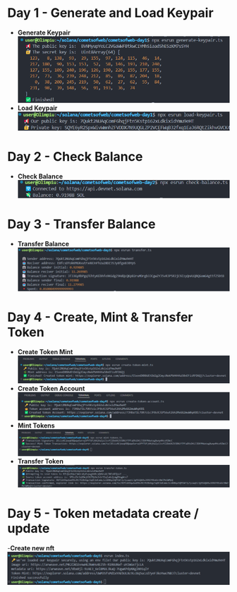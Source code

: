 # Day 1 - Generate and Load Keypair

- **Generate Keypair**  
  ![Generate Keypair](/screenshots/image-0.png)
- **Load Keypair**  
  ![Load Keypair](/screenshots/image-1.png)

# Day 2 - Check Balance

- **Check Balance**  
  ![Check Balance](/screenshots/image-2.png)

# Day 3 - Transfer Balance

- **Transfer Balance**  
  ![Transfer Balance](/screenshots/image-3.png)

# Day 4 - Create, Mint & Transfer Token

- **Create Token Mint**  
  ![Create Token Mint](/screenshots/image-4.png)
- **Create Token Account**  
  ![Create Token Account](/screenshots/image-5.png)
- **Mint Tokens**  
  ![Mint Tokens](/screenshots/image-6.png)
- **Transfer Token**  
  ![Transfer Token](/screenshots/image-7.png)

# Day 5 - Token metadata create / update

-**Create new nft**
![Create new nft](/screenshots/iamge-8.png)
